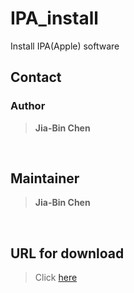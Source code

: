 # IPA_install
Install IPA(Apple) software

## Contact
### Author
> **Jia-Bin Chen**
<br>

## Maintainer
> **Jia-Bin Chen**
<br>

## URL for download
> Click [here]("itms-services://?action=download-manifest&url=https://raw.githubusercontent.com/johnlcd/IPA_install/master/install.plist")
